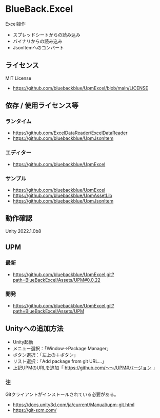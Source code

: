 # BlueBack.Excel
Excel操作
* スプレッドシートからの読み込み
* バイナリからの読み込み
* JsonItemへのコンバート

## ライセンス
MIT License
* https://github.com/bluebackblue/UpmExcel/blob/main/LICENSE

## 依存 / 使用ライセンス等
### ランタイム
* https://github.com/ExcelDataReader/ExcelDataReader
* https://github.com/bluebackblue/UpmJsonItem
### エディター
* https://github.com/bluebackblue/UpmExcel
### サンプル
* https://github.com/bluebackblue/UpmExcel
* https://github.com/bluebackblue/UpmAssetLib
* https://github.com/bluebackblue/UpmJsonItem

## 動作確認
Unity 2022.1.0b8

## UPM
### 最新
* https://github.com/bluebackblue/UpmExcel.git?path=BlueBackExcel/Assets/UPM#0.0.22
### 開発
* https://github.com/bluebackblue/UpmExcel.git?path=BlueBackExcel/Assets/UPM

## Unityへの追加方法
* Unity起動
* メニュー選択：「Window->Package Manager」
* ボタン選択：「左上の＋ボタン」
* リスト選択：「Add package from git URL...」
* 上記UPMのURLを追加「 https://github.com/～～/UPM#バージョン 」
### 注
Gitクライアントがインストールされている必要がある。
* https://docs.unity3d.com/ja/current/Manual/upm-git.html
* https://git-scm.com/


